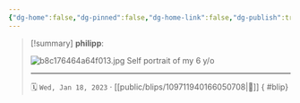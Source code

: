 ```yaml
---
{"dg-home":false,"dg-pinned":false,"dg-home-link":false,"dg-publish":true,"type":"blip","disabled rules":["yaml-title","yaml-title-alias","file-name-heading"],"title":"philipp on mastodon @ 2023-01-18","created-date":"2023-01-18T19:49:12","id":109711940166050700,"updated-date":"2025-05-02T08:50:43","dg-path":"blips/109711940166050708.md","permalink":"/blips/109711940166050708/","dgPassFrontmatter":true,"created":"2023-01-18T19:49:12","updated":"2025-05-02T08:50:43"}
---
```


> [!summary] **philipp**:
>
> ![b8c176464a64f013.jpg](/img/user/attachments/b8c176464a64f013.jpg)
> Self portrait of my 6 y/o
> - - -
>
> 🗓️ `Wed, Jan 18, 2023` · [[public/blips/109711940166050708\|🔗]]
{ #blip}

